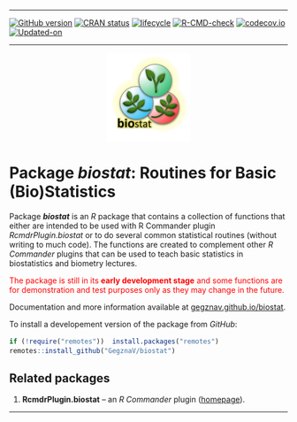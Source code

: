 
<!-- README.md is generated from README.Rmd. Please edit that file -->

-----

<!-- badges: start -->

<!-- [![AppVeyor](https://ci.appveyor.com/api/projects/status/github/GegznaV/biostat?branch=master&svg=true)](https://ci.appveyor.com/project/GegznaV/biostat) -->

<!-- [![Travis-CI](https://travis-ci.org/GegznaV/biostat.png?branch=master)](https://travis-ci.org/GegznaV/biostat) -->

[![GitHub
version](https://img.shields.io/badge/GitHub-v0.0.19-brightgreen.svg)](https://github.com/GegznaV/biostat)
[![CRAN
status](https://www.r-pkg.org/badges/version/biostat)](https://CRAN.R-project.org/package=biostat)
[![lifecycle](https://img.shields.io/badge/lifecycle-experimental-orange.svg)](https://www.tidyverse.org/lifecycle/#experimental)
[![R-CMD-check](https://github.com/GegznaV/biostat/workflows/R-CMD-check/badge.svg)](https://github.com/GegznaV/biostat/actions)
[![codecov.io](https://codecov.io/github/GegznaV/biostat/coverage.svg?branch=master)](https://codecov.io/github/GegznaV/biostat?branch=master)
[![Updated-on](https://img.shields.io/badge/Updated%20on-2020--08--06-yellowgreen.svg)](/commits/master)
<!-- badges: end -->

-----

<img src="https://raw.githubusercontent.com/GegznaV/biostat/master/docs/logo.png" width="30%" height="30%" style="display: block; margin: auto;" />

# Package ***biostat***: Routines for Basic (Bio)Statistics

Package ***biostat*** is an *R* package that contains a collection of
functions that either are intended to be used with R Commander plugin
*RcmdrPlugin.biostat* or to do several common statistical routines
(without writing to much code). The functions are created to complement
other *R Commander* plugins that can be used to teach basic statistics
in biostatistics and biometry lectures.

<font color="red"> The package is still in its **early development
stage** and some functions are for demonstration and test purposes only
as they may change in the future. </font>

Documentation and more information available at
[gegznav.github.io/biostat](https://gegznav.github.io/biostat).

<!-- ## Install package -->

<!-- To install a released version of the package from *CRAN*: -->

<!-- ```{r, eval=FALSE} -->

<!-- install.packages("biostat") -->

<!-- ``` -->

To install a developement version of the package from *GitHub*:

``` r
if (!require("remotes"))  install.packages("remotes")
remotes::install_github("GegznaV/biostat")
```

<!-- *** -->

## Related packages

1.  **RcmdrPlugin.biostat** – an *R Commander* plugin
    ([homepage](https://gegznav.github.io/RcmdrPlugin.biostat/)).

<!--  <p align="right"> </p>     -->

-----
